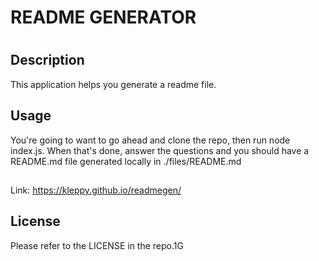 # README GENERATOR
#

## Description

This application helps you generate a readme file. 


## Usage

You're going to want to go ahead and clone the repo, then run node index.js. When that's done, answer the questions and you should have a README.md file generated locally in ./files/README.md


##
Link: https://kleppy.github.io/readmegen/


## License

Please refer to the LICENSE in the repo.1G
